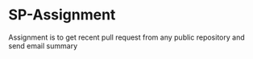 # SP-Assignment
Assignment is to get recent pull request from any public repository and send email summary
